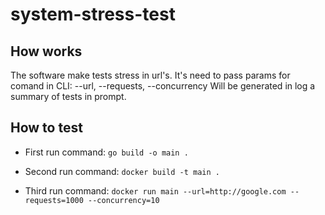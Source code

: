 # system-stress-test

## How works

The software make tests stress in url's. It's need to pass params for comand in CLI: --url, --requests, --concurrency
Will be generated in log a summary of tests in prompt.

## How to test

- First run command: `go build -o main .`

- Second run command: `docker build -t main .`

- Third run command: `docker run main --url=http://google.com --requests=1000 --concurrency=10`

<!--

### Objetivo:

Criar um sistema CLI em Go para realizar testes de carga em um serviço web. O usuário deverá fornecer a URL do serviço, o número total de requests e a quantidade de chamadas simultâneas.

O sistema deverá gerar um relatório com informações específicas após a execução dos testes.

### Entrada de Parâmetros via CLI:

--url: URL do serviço a ser testado.
--requests: Número total de requests.
--concurrency: Número de chamadas simultâneas.

### Execução do Teste:

Realizar requests HTTP para a URL especificada.
Distribuir os requests de acordo com o nível de concorrência definido.
Garantir que o número total de requests seja cumprido.

### Geração de Relatório:

Apresentar um relatório ao final dos testes contendo:
Tempo total gasto na execução
Quantidade total de requests realizados.
Quantidade de requests com status HTTP 200.
Distribuição de outros códigos de status HTTP (como 404, 500, etc.).

#### - Execução da aplicação:

Poderemos utilizar essa aplicação fazendo uma chamada via docker. Ex:
docker run <sua imagem docker> —url=http://google.com —requests=1000 —concurrency=10 -->
